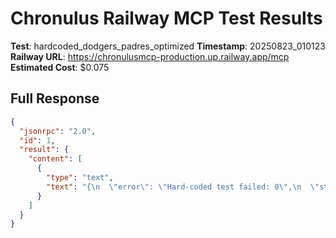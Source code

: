 # Chronulus Railway MCP Test Results

**Test**: hardcoded_dodgers_padres_optimized
**Timestamp**: 20250823_010123
**Railway URL**: https://chronulusmcp-production.up.railway.app/mcp
**Estimated Cost**: $0.075


## Full Response

```json
{
  "jsonrpc": "2.0",
  "id": 1,
  "result": {
    "content": [
      {
        "type": "text",
        "text": "{\n  \"error\": \"Hard-coded test failed: 0\",\n  \"status\": \"test_error\",\n  \"timestamp\": \"2025-08-23T05:01:22.472583+00:00\"\n}"
      }
    ]
  }
}
```
